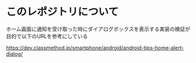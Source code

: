 # このレポジトリについて
ホーム画面に通知を受け取った時にダイアログボックスを表示する実装の検証が目的で以下のURLを参考にしている

https://dev.classmethod.jp/smartphone/android/android-tips-home-alert-dialog/